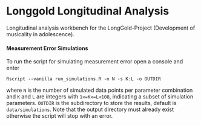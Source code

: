 # Longgold Longitudinal Analysis
Longitudinal analysis workbench for the LongGold-Project (Development of musicality in adolescence).

#### Measurement Error Simulations
To run the script for simulating measurement error open a console and enter

```
Rscript --vanilla run_simulations.R -n N -s K:L -o OUTDIR
```

where ```N``` is the number of simulated data points per parameter combination and ```K``` and ```L``` are integers with ```1<=K<=L<108```, indicating a subset of simulation parameters. ```OUTDIR``` is the subdirectory to store the results, default is ```data/simulations```. Note that the output directory must already exist otherwise the script will stop with an error.
